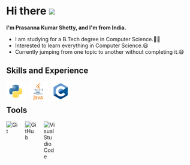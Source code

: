 ﻿# Hi there <img src="https://raw.githubusercontent.com/MartinHeinz/MartinHeinz/master/wave.gif" width="30px">

**I'm Prasanna Kumar Shetty, and I'm from India.**

- I am studying for a B.Tech degree in Computer Science.👨‍🎓
- Interested to learn everything in Computer Science.😃
- Currently jumping from one topic to another without completing it.😅

## Skills and Experience

 [<img align="left" width = "50" alt="python" style="padding-right:10px;" src ="https://raw.githubusercontent.com/github/explore/80688e429a7d4ef2fca1e82350fe8e3517d3494d/topics/python/python.png" >](https://www.python.org/)
[<img align="left" width = "50" alt="Java" style="padding-right:10px;" src ="https://raw.githubusercontent.com/github/explore/5b3600551e122a3277c2c5368af2ad5725ffa9a1/topics/java/java.png">](https://www.java.com/)
[<img align="left" width = "50" alt="c programming" src ="https://raw.githubusercontent.com/github/explore/f3e22f0dca2be955676bc70d6214b95b13354ee8/topics/c/c.png">](https://www.cprogramming.com/)

<br/>
<br/>

## Tools

[<img align="left" alt="Git" width="30" src="https://cdn.jsdelivr.net/gh/devicons/devicon/icons/git/git-original.svg" style="padding-right:20px;" />](https://git-scm.com/)
[<img align="left" alt="GitHub" width="30" src="https://user-images.githubusercontent.com/3369400/139447912-e0f43f33-6d9f-45f8-be46-2df5bbc91289.png" style="padding-right:20px;" />](http://github.com/)
[<img align="left" alt="Visual Studio Code" width="30" src="https://cdn.jsdelivr.net/gh/devicons/devicon/icons/vscode/vscode-original.svg" style="padding-right:20px;" />](https://code.visualstudio.com/)
